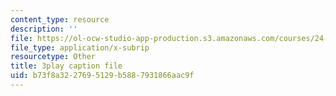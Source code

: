 ```yaml
---
content_type: resource
description: ''
file: https://ol-ocw-studio-app-production.s3.amazonaws.com/courses/24-912-black-matters-introduction-to-black-studies-spring-2017/b73f8a3227695129b5887931866aac9f_TFLHRW3ldOA.vtt
file_type: application/x-subrip
resourcetype: Other
title: 3play caption file
uid: b73f8a32-2769-5129-b588-7931866aac9f
---
```

